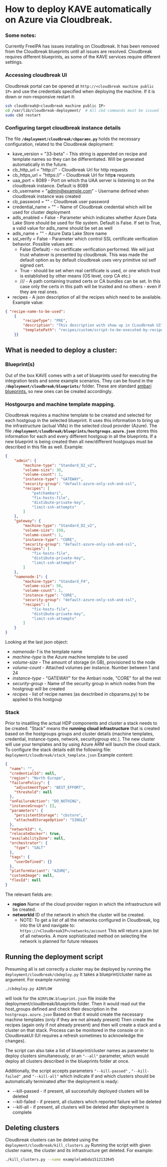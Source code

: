 # How to deploy KAVE automatically on Azure via Cloudbreak.

### Some notes:

Currently FreeIPA has issues installing on Cloudbreak. It has been removed from the Cloudbreak blueprints until all issues are resolved.
Cloudbreak requires different blueprints, as some of the KAVE services require different settings.

### Accessing cloudbreak UI
Cloudbreak portal can be opened at ```http://<cloudbreak machine public IP>``` and use the credentials specified when deploying the machine.
If it is down or non-responsive restart it:
```bash
ssh cloudbreak@<cloudbreak machine public IP> 
cd /var/lib/cloudbreak-deployment/  # All cbd commands must be issued from this location!
sudo cbd restart
```
### Configuring target cloudbreak instance details

The file __```/deployment/cloudbreak/cbparams.py```__ holds the necessary configuration, related to the Cloudbreak deployment:

* kave_version = "33-beta" - This string is appended on recipe and template names so they can be differentiated. Will be generated automatically in the future.
* cb_http_url = "http://<cloudbreak public IP>"	- Cloudbreak Url for http requests
* cb_https_url = "https://<cloudbreak public IP>" - Cloudbreak Url for http**s** requests
* uaa_port = 8089  - Port on which tha UAA server is listening to on the cloudbreak instance. Default is 8089
* cb_username = "admin@example.com"  - Username defined when cloudbreak instance was created
* cb_password = "<password>" - Cloudbreak user password
* credential_name = "<cloudbreak credential name>" - Name of Cloudbreak credential which will be used for cluster deployment
* adls_enabled = False - Parameter which indicates whether Azure Data Lake Store should be used for file system. Default is False. If set to True, a valid value for adls_name should be set as well
* adls_name = "<Azure Data Lake Store name>" - Azure Data Lake Store name
* ssl_verify = False - Parameter which control SSL certificate verification behavior. Possible values are:
  * False (Default) - no certificate verification performed. We will just trust whatever is presented by cloudbreak. This was made the default option as by default cloudbreak uses very primitive ssl self signed cert.
  * True - should be set when real certificate is used, or one which trust is established by other means (OS level, corp CA etc.)
  * /<path>/<to>/<trusted public key> - A path containing trusted certs or CA bundles can be set. In this case only the certs in this path will be trusted and no others - even if they are real ones.
* recipes - A json description of all the recipes which need to be available. Example value:

```json
{ "recipe-name-to-be-used":   
    {
        "recipeType": "PRE", 
        "description": "This description with show up in CLoudbreak UI",
        "templatePath": "recipes/custom/script-to-be-executed-by-recipe.sh"
    }}
```


## What is needed to deploy a cluster:
### Blueprint(s)
Out of the box KAVE comes with a set of blueprints used for executing the integration tests and some example scenarios. They can be found in the __```/deployment/cloudbreak/blueprints/```__ folder. These are standard [ambari blueprints.](https://cwiki.apache.org/confluence/display/AMBARI/Blueprints) so new ones can be created accordingly.

### Hostgourps and machine template mapping.
Cloudbreak requires a machine template to be created and selected for each hostgoup in the selected blueprint. It uses this information to bring up the infrastructure (actual VMs) in the selected cloud provider (Azure). The file __```/deployment/cloudbreak/blueprints/hostgroups.azure.json```__ stores this information for each and every different hostgoup in all the blueprints. If a new blueprint is being created then all new/different hostgoups must be described in this file as well. Example:
```json
{
	"admin": {
		"machine-type": "Standard_D2_v2",
		"volume-size": 30,
		"volume-count": 1,
		"instance-type": "GATEWAY",
		"security-group": "default-azure-only-ssh-and-ssl",
		"recipes": [
			"patchambari",
			"fix-hosts-file",
			"distibute-private-key",
			"limit-ssh-attempts"
		]
	},
	"gateway": {
		"machine-type": "Standard_D2_v2",
		"volume-size": 150,
		"volume-count": 1,
		"instance-type": "CORE",
		"security-group": "default-azure-only-ssh-and-ssl",
		"recipes": [
			"fix-hosts-file",
			"distibute-private-key",
			"limit-ssh-attempts"
		]
	},
	"namenode-1": {
		"machine-type": "Standard_F4",
		"volume-size": 50,
		"volume-count": 1,
		"instance-type": "CORE",
		"security-group": "default-azure-only-ssh-and-ssl",
		"recipes": [
			"fix-hosts-file",
			"distibute-private-key",
			"limit-ssh-attempts"
		]
	}
}
```
Looking at the last json object:
*  _namenode-1_ is the template name
*  _machine-type_ is the Azure machine template to be used
*  _volume-size_ - The amount of storage (in GB), provisioned to the node
*  _volume-count_ - Attached volumes per instance. Number between 1 and 24
*  _instance-type_ - "GATEWAY" for the Ambari node, "CORE" for all the rest
*  _security-group_ - Name of the security group in which nodes from the hostgroup will be created
*  _recipes_ - list of recipe names (as desctribed in cbparams.py) to be applied to this hostgoup

### Stack
Prior to insatlling the actual HDP components and cluster a stack needs to be created. "Stack" means the **running cloud infrastructure** that is created based on the hostgroups groups and cluster details (machine templates, credential, instance-types, network, securitygroup etc.). The new cluster will use your templates and by using Azure ARM will launch the cloud stack. To configure the stack details edit the following file:
```deployment/cloudbreak/stack_template.json```  Example content:
```json
{
  "name": "",
  "credentialId": null,
  "region": "North Europe",
  "failurePolicy": {
    "adjustmentType": "BEST_EFFORT",
    "threshold": null
  },
  "onFailureAction": "DO_NOTHING",
  "instanceGroups": [],
  "parameters": {
    "persistentStorage": "cbstore",
    "attachedStorageOption": "SINGLE"
  },
  "networkId": 4,
  "relocateDocker": true,
  "availabilityZone": null,
  "orchestrator": {
    "type": "SALT"
  },
  "tags": {
    "userDefined": {}
  },
  "platformVariant": "AZURE",
  "customImage": null,
  "flexId": null
}
```
The relevant fields are:
* **region** Name of the cloud provider region in which the infrastructure will be created.
* **networkId** ID of the network in which the cluster will be created.
  * NOTE: To get a list of all the networks configured in Cloudbreak, log into the UI and navigate to: ```https://<CloudbreakIP>/networks/account``` This will return a json list of all networks. A more sophisticated method on selecting the network is planned for future releases

## Running the deployment script

Presuming all is set correctly a cluster may be deployed by running the ```deployment/cloudbreak/cbdeploy.py```
It takes a blueprint/cluster name as argument. For example running:
```bash
./cbdeploy.py AIRFLOW
```
will look for the ```AIRFLOW.blueprint.json``` file inside the deployment/cloudbreak/blueprints folder. Then it would read out the host_groups defined and check their description in the ```hostgroups.azure.json``` Based on that it would create the necessary machine templates (only if they are not already present) Then create the recipes (again only if not already present) and then will create a stack and a cluster on that stack. Process can be monitored in the console or in CloudbreakUI (UI requires a refresh sometimes to acknowledge the changes).

The script can also take a list of blueprint/cluster names as parameter to deploy clusters simultaneously, or an ```"--all"``` parameter, which would deploy all clusters described in the blueprints folder at once.

Additionally, the script accepts parameters ```"--kill-passed"``` , ```"--kill-failed"``` ,and  ```"--kill-all"``` which indicate if and which clusters should be automatically terminated after the deployment is ready:
* --kill-passed - if present, all successfully deployed clusters will be deleted
* --kill-failed - if present, all clusters which reported failure will be deleted
* --kill-all - if present, all clusters will be deleted after deployment is complete

## Deleting clusters

Cloudbreak clusters can be deleted using the ```deployment/cloudbreak/kill_clusters.py```
Running the script with given cluster name, the cluster and its infrastructure get deleted. For example:
```bash
./kill_clusters.py --name examplelambda1512132645
```


